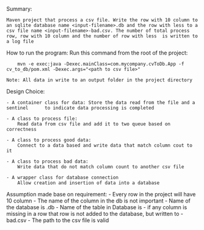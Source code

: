 
Summary:

    Maven project that process a csv file. Write the row with 10 column to an sqlite database name <input-filename>.db and the row with less to a csv file name <input-filename>-bad.csv. The number of total process row, row with 10 column and the number of row with less  is written to a log file

How to run the program:
    Run this command from the root of the project:

        mvn -e exec:java -Dexec.mainClass=com.mycompany.cvToDb.App -f cv_to_db/pom.xml -Dexec.args="<path to csv file>"

    Note: All data in write to an output folder in the project directory

 Design Choice:

    - A container class for data: Store the data read from the file and a sentinel      to indicate data processing is completed

    - A class to process file: 
        Read data from csv file and add it to two queue based on correctness

    - A class to process good data:
        Connect to a data based and write data that match column cout to it

    - A class to process bad data:
        Write data that do not match column count to another csv file

    - A wrapper class for database connection
        Allow creation and insertion of data into a database


Assumption made base on requirement:
    - Every row in the project will have 10 column
    - The name of the column in the db is not important
    - Name of the database is <input-filename>.db
    - Name of the table in Database is <input-filename>
    - if any column is missing in a row that row is not added to the database, but written to <input-filename>-bad.csv
    - The path to the csv file is valid